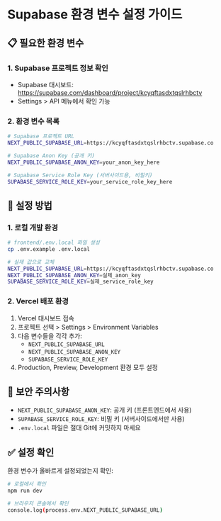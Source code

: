 # Supabase 환경 변수 설정 가이드

## 📋 필요한 환경 변수

### 1. Supabase 프로젝트 정보 확인

- Supabase 대시보드: https://supabase.com/dashboard/project/kcyqftasdxtqslrhbctv
- Settings > API 메뉴에서 확인 가능

### 2. 환경 변수 목록

```bash
# Supabase 프로젝트 URL
NEXT_PUBLIC_SUPABASE_URL=https://kcyqftasdxtqslrhbctv.supabase.co

# Supabase Anon Key (공개 키)
NEXT_PUBLIC_SUPABASE_ANON_KEY=your_anon_key_here

# Supabase Service Role Key (서버사이드용, 비밀키)
SUPABASE_SERVICE_ROLE_KEY=your_service_role_key_here
```

## 🚀 설정 방법

### 1. 로컬 개발 환경

```bash
# frontend/.env.local 파일 생성
cp .env.example .env.local

# 실제 값으로 교체
NEXT_PUBLIC_SUPABASE_URL=https://kcyqftasdxtqslrhbctv.supabase.co
NEXT_PUBLIC_SUPABASE_ANON_KEY=실제_anon_key
SUPABASE_SERVICE_ROLE_KEY=실제_service_role_key
```

### 2. Vercel 배포 환경

1. Vercel 대시보드 접속
2. 프로젝트 선택 > Settings > Environment Variables
3. 다음 변수들을 각각 추가:
   - `NEXT_PUBLIC_SUPABASE_URL`
   - `NEXT_PUBLIC_SUPABASE_ANON_KEY`
   - `SUPABASE_SERVICE_ROLE_KEY`
4. Production, Preview, Development 환경 모두 설정

## 🔐 보안 주의사항

- `NEXT_PUBLIC_SUPABASE_ANON_KEY`: 공개 키 (프론트엔드에서 사용)
- `SUPABASE_SERVICE_ROLE_KEY`: 비밀 키 (서버사이드에서만 사용)
- `.env.local` 파일은 절대 Git에 커밋하지 마세요

## ✅ 설정 확인

환경 변수가 올바르게 설정되었는지 확인:

```bash
# 로컬에서 확인
npm run dev

# 브라우저 콘솔에서 확인
console.log(process.env.NEXT_PUBLIC_SUPABASE_URL)
```

